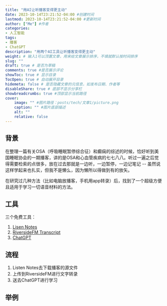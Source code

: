 ```yaml
---
title: "用AI让听播客变得更主动"
date: 2023-10-14T23:21:52-04:00 #创建时间
lastmod: 2023-10-14T23:21:52-04:00 #更新时间
author: ["Me"] #作者
categories: 
- 人工智能
tags: 
- 播客
- ChatGPT
description: "用两个AI工具让听播客变得更主动"
weight: # 输入1可以顶置文章，用来给文章展示排序，不填就默认按时间排序
slug: ""
draft: true # 是否为草稿
comments: true #是否展示评论
showToc: true # 显示目录
TocOpen: true # 自动展开目录
hidemeta: false # 是否隐藏文章的元信息，如发布日期、作者等
disableShare: true # 底部不显示分享栏
showbreadcrumbs: true #顶部显示当前路径
cover:
    image: "" #图片路径：posts/tech/文章1/picture.png
    caption: "" #图片底部描述
    alt: ""
    relative: false
---
```

## 背景
在整理一篇有关OSA（呼吸睡眠暂停综合征）和癫痫的综述的时候，恰好听到美国睡眠协会的一期播客，讲的是OSA和心血管疾病的七七八八。听过一遍之后觉得需要检索的点很多，放在过去那就是一边听，一边暂停，一边记笔记 -- 虽然说这样学起来也扎实，但我不是懒么，因为懒所以得做到有的放矢。

在研究过几种方法（比如电脑放播客，手机用app转录）后，找到了一个超级方便且适用于学习一切语音材料的方法。

## 工具
三个免费工具：
1. [Lisen Notes](https://www.listennotes.com)
2. [RiversideFM Transcript](https://riverside.fm/transcription)
3. [ChatGPT](http://chat.openai.com)

## 流程
1. Listen Notes去下载播客的源文件
2. 上传到RiversideFM进行文字转录
3. 送去ChatGPT进行学习

## 举例







